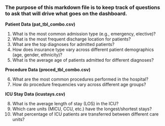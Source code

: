 ### The purpose of this markdown file is to keep track of questions to ask that will drive what goes on the dashboard.

**Patient Data (pat_tbl_combo.csv)**

1. What is the most common admission type (e.g., emergency, elective)?
2. What is the most frequent discharge location for patients?
3. What are the top diagnoses for admitted patients?
4. How does insurance type vary across different patient demographics (age, gender, ethnicity)?
5. What is the average age of patients admitted for different diagnoses?

**Procedure Data (proced_tbl_combo.csv)**

6. What are the most common procedures performed in the hospital?
7. How do procedure frequencies vary across different age groups?

**ICU Stay Data (icustays.csv)**

8. What is the average length of stay (LOS) in the ICU?
9. Which care units (MICU, CCU, etc.) have the longest/shortest stays?
10. What percentage of ICU patients are transferred between different care units?